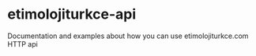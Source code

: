 # etimolojiturkce-api
Documentation and examples about how you can use etimolojiturkce.com HTTP api
